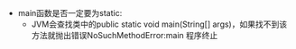 * main函数是否一定要为static:
    * JVM会查找类中的public static void main(String[] args)，如果找不到该方法就抛出错误NoSuchMethodError:main 程序终止